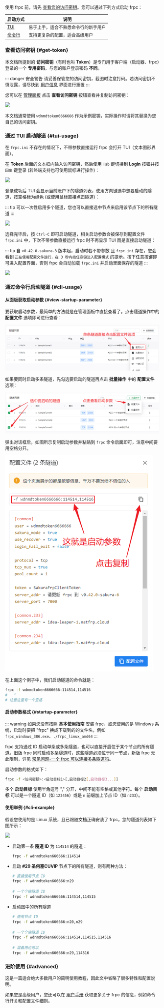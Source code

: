 <a id="running-frpc"></a>使用 frpc 前，请先 [查看您的访问密钥](#get-token)。您可以通过下列方式启动 frpc：

| 启动方式 | 说明 |
| --- | --- |
| [TUI](#tui-usage) | 易于上手，适合不熟悉命令行的新手用户 |
| [命令行](#cli-usage) | 支持更复杂的配置，适合高级用户 |

### 查看访问密钥 {#get-token}

本文档所提到的 **访问密钥**（有时也叫 **Token**）是专门用于客户端（启动器、frpc）登录的一个 **专用密码**，与您的账户登录密码 **不同**。

::: danger 安全警告
请妥善保管您的访问密钥，截图时注意打码。若访问密钥不慎泄露，请尽快到 [用户信息](https://www.natfrp.com/user/profile) 界面进行重置
:::

您可以在 [管理面板](https://www.natfrp.com/user/) 点击 **查看访问密钥** 按钮查看并复制访问密钥：

![](../_images/get-token.png)

本文档通常使用 `wdnmdtoken6666666` 作为示例密钥，实际操作时请将其替换为您自己的访问密钥。

### 通过 TUI 启动隧道 {#tui-usage}

在 `frpc.ini` 不存在的情况下，不带参数直接运行 frpc 会打开 TUI（文本图形界面）。

在 **Token** 后面的文本框内输入访问密钥，然后使用 `Tab` 键切换到 **Login** 按钮并按 `回车` 键登录 (若终端支持也可使用鼠标进行操作)：

![](../_images/tui-0.png)

登录成功后 TUI 会显示当前账户下的隧道列表，使用方向键选中想要启动的隧道，按空格标为绿色 (或使用鼠标直接点击隧道)：

::: tip
可以一次性启用多个隧道，您也可以直接选中节点来启用该节点下的所有隧道
:::

![](../_images/tui-1.png)

选择完毕后，按 `Ctrl-C` 即可启动隧道，相关启动参数会被保存到配置文件 `frpc.ini` 中，下次不带参数直接运行 frpc 时不再显示 TUI 而是直接启动隧道：

::: tip
自 `v0.42.0-sakura-3` 版本起，启动时若不带参数 且 `frpc.ini` 存在，您会看到 `正在使用配置文件运行，在 3 秒内按任意键进入配置模式` 的提示。按下任意按键即可进入配置界面，否则 frpc 会自动加载 `frpc.ini` 并启动里面保存的隧道
:::

![](../_images/tui-2.png)

### 通过命令行启动隧道 {#cli-usage}

#### 从面板获取启动参数 {#view-startup-parameter}

要获取启动参数，最简单的方法就是在管理面板中直接查看了。点击隧道操作中的 **配置文件** 选项即可进行查看：

![](../_images/view-startup-parameter-1.png)

如果要同时启动多条隧道，先勾选要启动的隧道再点击 **批量操作** 中的 **配置文件** 选项：

![](../_images/view-startup-parameter-2.png)

弹出对话框后，如图所示复制启动参数并粘贴到 `frpc` 命令后面即可，注意中间要用空格分开。

![](../_images/view-startup-parameter-3.png)

在上面这个例子中，我们启动隧道的命令就是：

```bash
frpc -f wdnmdtoken6666666:114514,114516
#   ^
# 注意这里有一个空格
```

#### 启动参数格式 {#startup-parameter}

::: warning
如果您没有按照 **基本使用指南** 安装 frpc，或您使用的是 Windows 系统，启动时要把 "frpc" 换成下载到的的文件名，例如 `frpc_windows_386.exe`、`./frpc_linux_amd64`
:::

frpc 支持通过 ID 启动单条或多条隧道，也可以直接开启位于某个节点的所有隧道。旧版 frpc 同时启动多条隧道时，这些隧道必须位于同一节点，新版 frpc 无此限制，详见 [常见问题-一个 frpc 可以连接多条隧道吗](/faq/frpc#frpc-connect-to-multiple-tunnels)。

启动参数的格式如下：

```bash
frpc -f <访问密钥>:<启动目标1>[,启动目标2[,启动目标3...]]
```

多个 **启动目标** 使用半角逗号 "," 分开，中间不能有空格或其他字符。每个 **启动目标** 可以是一个隧道 ID（如 `123456`）或是 `n` 前缀加上节点 ID（如 `n233`）。

#### 使用举例 {#cli-example}

假设您使用的是 Linux 系统，且已跟随文档正确安装了 frpc，您的隧道列表如下图所示：

![](../_images/tunnel-list.png)

- 启动第一条 **隧道 ID** 为 `114514` 的隧道：

  ```bash
  frpc -f wdnmdtoken666666:114514
  ```

- 启动 **#29 圣何塞CUVIP** 节点下的所有隧道，则有两种方法：

  ```bash
  # 直接使用节点 ID
  frpc -f wdnmdtoken666666:n29

  # 一个个输隧道 ID
  frpc -f wdnmdtoken666666:114514,114515
  ```

- 启动图中的所有隧道

  ```bash
  # 使用节点 ID
  frpc -f wdnmdtoken666666:n20,n29

  # 一个个输隧道 ID
  frpc -f wdnmdtoken666666:114514,114515,114516

  # 混着用也可以
  frpc -f wdnmdtoken666666:n29,114516
  ```

### 进阶使用 {#advanced}

这是一篇适合绝大多数用户的简明使用教程，因此文中省略了很多特性和配置说明。

如果您是高级用户，您还可以在 [用户手册](/frpc/manual) 获取更多关于 frpc 的信息，例如命令行开关和配置文件细则。
